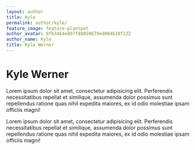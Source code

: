 ```yaml
---
layout: author
title: Kyle
permalink: author/kyle/
feature_image: feature-plantpot
author_avatar: 8fb3464e807f98059679ed094b28f132
author_name: Kyle
title: Kyle Werner
---
```


# Kyle Werner

Lorem ipsum dolor sit amet, consectetur adipisicing elit. Perferendis necessitatibus repellat et similique, assumenda dolor possimus sunt repellendus ratione quas nihil expedita maiores, ex id odio molestiae ipsam officiis magni!

Lorem ipsum dolor sit amet, consectetur adipisicing elit. Perferendis necessitatibus repellat et similique, assumenda dolor possimus sunt repellendus ratione quas nihil expedita maiores, ex id odio molestiae ipsam officiis magni!
